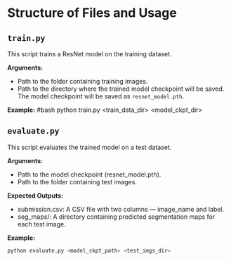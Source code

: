 # Structure of Files and Usage

## `train.py`
This script trains a ResNet model on the training dataset. 

**Arguments:**
- Path to the folder containing training images.
- Path to the directory where the trained model checkpoint will be saved. The model checkpoint will be saved as `resnet_model.pth`.

**Example:**
#bash
python train.py <train_data_dir> <model_ckpt_dir>

## `evaluate.py`
This script evaluates the trained model on a test dataset.

**Arguments:**
- Path to the model checkpoint (resnet_model.pth).
- Path to the folder containing test images.

**Expected Outputs:**
- submission.csv: A CSV file with two columns — image_name and label.
- seg_maps/: A directory containing predicted segmentation maps for each test image.

**Example:**
```bash
python evaluate.py <model_ckpt_path> <test_imgs_dir>
